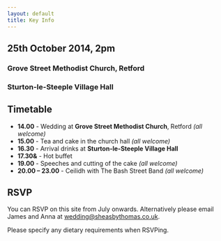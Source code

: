 ```yaml
---
layout: default
title: Key Info
---
```


## 25th October 2014, 2pm

### Grove Street Methodist Church, Retford

### Sturton-le-Steeple Village Hall

## Timetable

- **14.00** - Wedding at **Grove Street Methodist Church**, Retford *(all welcome)*
- **15.00** - Tea and cake in the church hall *(all welcome)*
- **16.30** - Arrival drinks at **Sturton-le-Steeple Village Hall**
- **17.30&** - Hot buffet 
- **19.00** - Speeches and cutting of the cake *(all welcome)*
- **20.00 – 23.00** - Ceilidh with The Bash Street Band *(all welcome)*

## RSVP

You can RSVP on this site from July onwards. Alternatively please email James and Anna at [wedding@sheasbythomas.co.uk](mailto:wedding@sheasbythomas.co.uk).

Please specify any dietary requirements when RSVPing.
